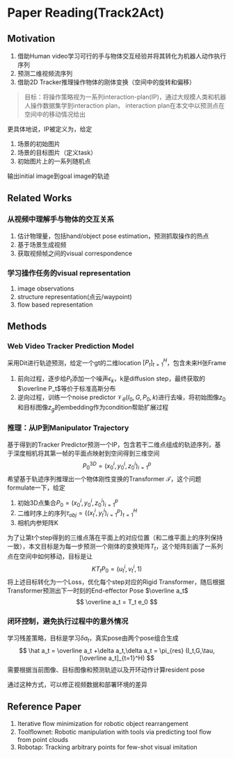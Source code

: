 # Paper Reading(Track2Act)

## Motivation

1. 借助Human video学习可行的手与物体交互经验并将其转化为机器人动作执行序列
2. 预测二维视频流序列
3. 借助2D Tracker推理操作物体的刚体变换（空间中的旋转和偏移）

> 目标：将操作策略视为一系列interaction-plan(IP)，通过大规模人类和机器人操作数据集学到interaction plan， interaction plan在本文中以预测点在空间中的移动情况给出

更具体地说，IP被定义为，给定

1. 场景的初始图片
2. 场景的目标图片（定义task）
3. 初始图片上的一系列随机点

输出initial image到goal image的轨迹

## Related Works

### 从视频中理解手与物体的交互关系

1. 估计物理量，包括hand/object pose estimation，预测抓取操作的热点
2. 基于场景生成视频
3. 获取视频帧之间的visual correspondence

### 学习操作任务的visual representation

1. image observations
2. structure representation(点云/waypoint)
3. flow based representation

## Methods

### Web Video Tracker Prediction Model

采用Dit进行轨迹预测，给定一个gt的二维location $[P_t]_{t=1}^H$，包含未来H张Frame

1. 前向过程，逐步给$P_t$添加一个噪声$\epsilon_k$，k是diffusion step，最终获取的$\overline P_t$等价于标准高斯分布
2. 逆向过程，训练一个noise predictor $\mathcal V_\theta(I_0,G,P_0,k)$进行去噪，将初始图像$z_0$和目标图像$z_g$的embedding作为condition帮助扩展过程

### 推理：从IP到Manipulator Trajectory

基于得到的Tracker Predictor预测一个IP，包含若干二维点组成的轨迹序列，基于深度相机将其第一帧的平面点映射到空间得到三维空间
$$
P_0^{3D} = {(x_0^i,y_0^i,z_0^i)}_{i=1}^p
$$
希望基于轨迹序列推理出一个物体刚性变换的Transformer $\mathcal T$，这个问题formulate一下，给定

1. 初始3D点集合$P_0=(x_0^i,y_0^i,z_0^i)_{i=1}^p$
2. 二维时序上的序列$\tau_{obj} = \{(x_t^i,y_t^i)_{i=1}^p \}_{t=1}^H$
3. 相机内参矩阵K

为了让第t个step得到的三维点落在平面上的对应位置（和二维平面上的序列保持一致），本文目标是为每一步预测一个刚体的变换矩阵$T_t$，这个矩阵刻画了一系列点在空间中如何移动，目标是让
$$
KT_tP_0 = (u_t^i,v_t^i,1)
$$
将上述目标转化为一个Loss，优化每个step对应的Rigid Transformer，随后根据Transformer预测出下一时刻的End-effector Pose $\overline a_t$
$$
\overline a_t = T_t e_0
$$

### 闭环控制，避免执行过程中的意外情况

学习残差策略，目标是学习$\delta a_t$，真实pose由两个pose组合生成
$$
\hat a_t = \overline a_t +\delta a_t,\delta a_t = \pi_{res} (I_t,G,\tau,[\overline a_t]_{t=1}^H)
$$
需要根据当前图像、目标图像和预测轨迹以及开环动作计算resident pose

通过这种方式，可以修正视频数据和部署环境的差异

## Reference Paper

1. Iterative ﬂow minimization for robotic object rearrangement  
2. Toolﬂownet: Robotic manipulation with tools via predicting tool ﬂow from point clouds  
3. Robotap: Tracking arbitrary points for few-shot visual imitation  

